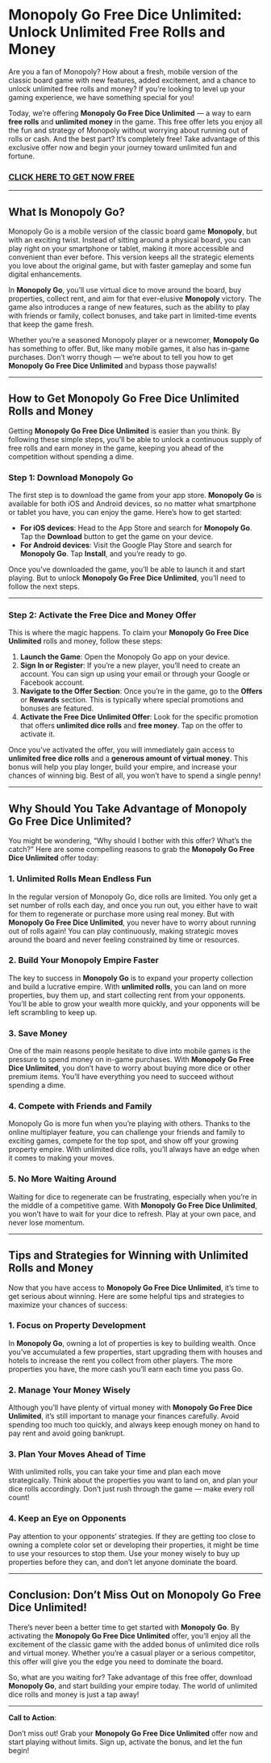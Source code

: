 # Monopoly Go Free Dice Unlimited: Unlock Unlimited Free Rolls and Money

Are you a fan of Monopoly? How about a fresh, mobile version of the classic board game with new features, added excitement, and a chance to unlock unlimited free rolls and money? If you’re looking to level up your gaming experience, we have something special for you! 

Today, we’re offering **Monopoly Go Free Dice Unlimited** — a way to earn **free rolls** and **unlimited money** in the game. This free offer lets you enjoy all the fun and strategy of Monopoly without worrying about running out of rolls or cash. And the best part? It’s completely free! Take advantage of this exclusive offer now and begin your journey toward unlimited fun and fortune.

### [CLICK HERE TO GET NOW FREE](https://freeforyou.xyz/monopoly/go/)
---

## **What Is Monopoly Go?**

Monopoly Go is a mobile version of the classic board game **Monopoly**, but with an exciting twist. Instead of sitting around a physical board, you can play right on your smartphone or tablet, making it more accessible and convenient than ever before. This version keeps all the strategic elements you love about the original game, but with faster gameplay and some fun digital enhancements.

In **Monopoly Go**, you’ll use virtual dice to move around the board, buy properties, collect rent, and aim for that ever-elusive **Monopoly** victory. The game also introduces a range of new features, such as the ability to play with friends or family, collect bonuses, and take part in limited-time events that keep the game fresh.

Whether you’re a seasoned Monopoly player or a newcomer, **Monopoly Go** has something to offer. But, like many mobile games, it also has in-game purchases. Don’t worry though — we’re about to tell you how to get **Monopoly Go Free Dice Unlimited** and bypass those paywalls!

---

## **How to Get Monopoly Go Free Dice Unlimited Rolls and Money**

Getting **Monopoly Go Free Dice Unlimited** is easier than you think. By following these simple steps, you’ll be able to unlock a continuous supply of free rolls and earn money in the game, keeping you ahead of the competition without spending a dime.

### **Step 1: Download Monopoly Go**

The first step is to download the game from your app store. **Monopoly Go** is available for both iOS and Android devices, so no matter what smartphone or tablet you have, you can enjoy the game. Here’s how to get started:

- **For iOS devices**: Head to the App Store and search for **Monopoly Go**. Tap the **Download** button to get the game on your device.
- **For Android devices**: Visit the Google Play Store and search for **Monopoly Go**. Tap **Install**, and you’re ready to go.

Once you’ve downloaded the game, you’ll be able to launch it and start playing. But to unlock **Monopoly Go Free Dice Unlimited**, you’ll need to follow the next steps.

---

### **Step 2: Activate the Free Dice and Money Offer**

This is where the magic happens. To claim your **Monopoly Go Free Dice Unlimited** rolls and money, follow these steps:

1. **Launch the Game**: Open the Monopoly Go app on your device.
2. **Sign In or Register**: If you’re a new player, you’ll need to create an account. You can sign up using your email or through your Google or Facebook account.
3. **Navigate to the Offer Section**: Once you’re in the game, go to the **Offers** or **Rewards** section. This is typically where special promotions and bonuses are featured.
4. **Activate the Free Dice Unlimited Offer**: Look for the specific promotion that offers **unlimited dice rolls** and **free money**. Tap on the offer to activate it.

Once you’ve activated the offer, you will immediately gain access to **unlimited free dice rolls** and a **generous amount of virtual money**. This bonus will help you play longer, build your empire, and increase your chances of winning big. Best of all, you won’t have to spend a single penny!

---

## **Why Should You Take Advantage of Monopoly Go Free Dice Unlimited?**

You might be wondering, “Why should I bother with this offer? What’s the catch?” Here are some compelling reasons to grab the **Monopoly Go Free Dice Unlimited** offer today:

### **1. Unlimited Rolls Mean Endless Fun**

In the regular version of Monopoly Go, dice rolls are limited. You only get a set number of rolls each day, and once you run out, you either have to wait for them to regenerate or purchase more using real money. But with **Monopoly Go Free Dice Unlimited**, you never have to worry about running out of rolls again! You can play continuously, making strategic moves around the board and never feeling constrained by time or resources.

### **2. Build Your Monopoly Empire Faster**

The key to success in **Monopoly Go** is to expand your property collection and build a lucrative empire. With **unlimited rolls**, you can land on more properties, buy them up, and start collecting rent from your opponents. You’ll be able to grow your wealth more quickly, and your opponents will be left scrambling to keep up.

### **3. Save Money**

One of the main reasons people hesitate to dive into mobile games is the pressure to spend money on in-game purchases. With **Monopoly Go Free Dice Unlimited**, you don’t have to worry about buying more dice or other premium items. You’ll have everything you need to succeed without spending a dime.

### **4. Compete with Friends and Family**

Monopoly Go is more fun when you’re playing with others. Thanks to the online multiplayer feature, you can challenge your friends and family to exciting games, compete for the top spot, and show off your growing property empire. With unlimited dice rolls, you’ll always have an edge when it comes to making your moves.

### **5. No More Waiting Around**

Waiting for dice to regenerate can be frustrating, especially when you’re in the middle of a competitive game. With **Monopoly Go Free Dice Unlimited**, you won’t have to wait for your dice to refresh. Play at your own pace, and never lose momentum.

---

## **Tips and Strategies for Winning with Unlimited Rolls and Money**

Now that you have access to **Monopoly Go Free Dice Unlimited**, it’s time to get serious about winning. Here are some helpful tips and strategies to maximize your chances of success:

### **1. Focus on Property Development**

In **Monopoly Go**, owning a lot of properties is key to building wealth. Once you’ve accumulated a few properties, start upgrading them with houses and hotels to increase the rent you collect from other players. The more properties you have, the more cash you’ll earn each time you pass Go.

### **2. Manage Your Money Wisely**

Although you’ll have plenty of virtual money with **Monopoly Go Free Dice Unlimited**, it’s still important to manage your finances carefully. Avoid spending too much too quickly, and always keep enough money on hand to pay rent and avoid going bankrupt.

### **3. Plan Your Moves Ahead of Time**

With unlimited rolls, you can take your time and plan each move strategically. Think about the properties you want to land on, and plan your dice rolls accordingly. Don’t just rush through the game — make every roll count!

### **4. Keep an Eye on Opponents**

Pay attention to your opponents’ strategies. If they are getting too close to owning a complete color set or developing their properties, it might be time to use your resources to stop them. Use your money wisely to buy up properties before they can, and don’t let anyone dominate the board.

---

## **Conclusion: Don’t Miss Out on Monopoly Go Free Dice Unlimited!**

There’s never been a better time to get started with **Monopoly Go**. By activating the **Monopoly Go Free Dice Unlimited** offer, you’ll enjoy all the excitement of the classic game with the added bonus of unlimited dice rolls and virtual money. Whether you’re a casual player or a serious competitor, this offer will give you the edge you need to dominate the board.

So, what are you waiting for? Take advantage of this free offer, download **Monopoly Go**, and start building your empire today. The world of unlimited dice rolls and money is just a tap away!

---

**Call to Action**: 

Don’t miss out! Grab your **Monopoly Go Free Dice Unlimited** offer now and start playing without limits. Sign up, activate the bonus, and let the fun begin!
